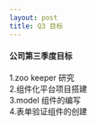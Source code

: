 ```yaml
---
layout: post
title: Q3 目标
---
```


####  公司第三季度目标   
1.zoo  keeper 研究 <br>
2.组件化平台项目搭建<br>
3.model 组件的编写<br>
4.表单验证组件的创建

